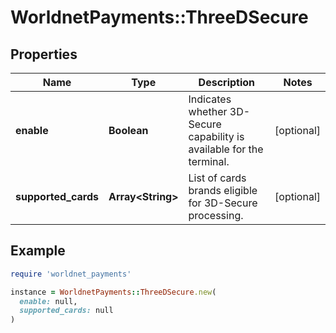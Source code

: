 # WorldnetPayments::ThreeDSecure

## Properties

| Name | Type | Description | Notes |
| ---- | ---- | ----------- | ----- |
| **enable** | **Boolean** | Indicates whether 3D-Secure capability is available for the terminal. | [optional] |
| **supported_cards** | **Array&lt;String&gt;** | List of cards brands eligible for 3D-Secure processing. | [optional] |

## Example

```ruby
require 'worldnet_payments'

instance = WorldnetPayments::ThreeDSecure.new(
  enable: null,
  supported_cards: null
)
```

